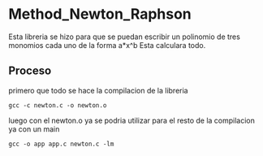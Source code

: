 # Method_Newton_Raphson
Esta libreria se hizo para que se puedan escribir un polinomio de tres monomios cada uno de la forma a*x^b
Esta calculara todo.

## Proceso

primero que todo se hace la compilacion de la libreria
```
gcc -c newton.c -o newton.o
```
luego con el newton.o ya se podria utilizar para el resto de la compilacion ya con un main
```
gcc -o app app.c newton.c -lm
```
